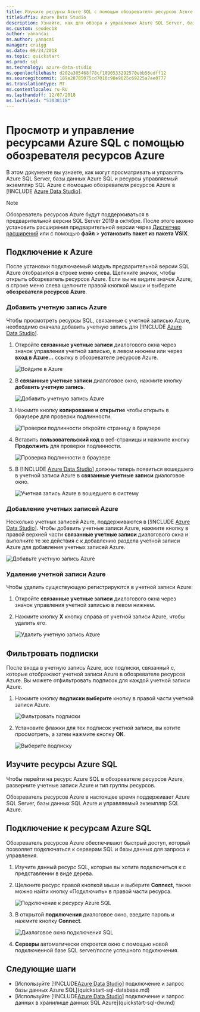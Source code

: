 ```yaml
---
title: Изучите ресурсы Azure SQL с помощью обозревателя ресурсов Azure
titleSuffix: Azure Data Studio
description: Узнайте, как для обзора и управления Azure SQL Server, базы данных SQL Azure и управляемый экземпляр SQL Azure через обозреватель ресурсов Azure.
ms.custom: seodec18
author: yanancai
ms.author: yanacai
manager: craigg
ms.date: 09/24/2018
ms.topic: quickstart
ms.prod: sql
ms.technology: azure-data-studio
ms.openlocfilehash: d202a305468f78cf1890533292570ebb56edff12
ms.sourcegitcommit: 189a28785075cd7018c98e9625c69225a7ae0777
ms.translationtype: MT
ms.contentlocale: ru-RU
ms.lasthandoff: 12/07/2018
ms.locfileid: "53030118"
---
```

# <a name="explore-and-manage-azure-sql-resources-with-azure-resource-explorer"></a>Просмотр и управление ресурсами Azure SQL с помощью обозревателя ресурсов Azure

В этом документе вы узнаете, как могут просматривать и управлять Azure SQL Server, базы данных Azure SQL и ресурсы управляемый экземпляр SQL Azure с помощью обозревателя ресурсов Azure в [!INCLUDE [Azure Data Studio](../includes/name-sos-short.md)].

>[!NOTE]
>Обозреватель ресурсов Azure будут поддерживаться в предварительной версии SQL Server 2019 в октябре. После этого можно установить расширения предварительной версии через [Диспетчер расширений](extensions.md) или с помощью **файл** > **установить пакет из пакета VSIX**.


## <a name="connect-to-azure"></a>Подключение к Azure

После установки подключаемый модуль предварительной версии SQL Azure отобразится в строке меню слева. Щелкните значок, чтобы открыть обозреватель ресурсов Azure. Если вы не видите значок Azure, в строке меню слева щелкните правой кнопкой мыши и выберите **обозревателя ресурсов Azure**.

### <a name="add-an-azure-account"></a>Добавить учетную запись Azure

Чтобы просмотреть ресурсы SQL, связанные с учетной записью Azure, необходимо сначала добавить учетную запись для [!INCLUDE [Azure Data Studio](../includes/name-sos-short.md)].

1. Откройте **связанные учетные записи** диалогового окна через значок управления учетной записью, в левом нижнем или через **вход в Azure...**  ссылку в обозревателе ресурсов Azure.

    ![Войдите в Azure](media/azure-resource-explorer/sign-in-to-azure.png)

2. В **связанные учетные записи** диалоговое окно, нажмите кнопку **добавить учетную запись**.

    ![Добавить учетную запись Azure](media/azure-resource-explorer/add-an-azure-account.png)

3. Нажмите кнопку **копирование и открытие** чтобы открыть в браузере для проверки подлинности.

    ![Проверки подлинности откройте страницу в браузере](media/azure-resource-explorer/open-authentication-in-browser.png)

4. Вставить **пользовательский код** в веб-страницы и нажмите кнопку **Продолжить** для проверки подлинности.

    ![Проверка подлинности в браузере](media/azure-resource-explorer/authenticate-in-browser.png)

5. В [!INCLUDE [Azure Data Studio](../includes/name-sos-short.md)] должны теперь появиться вошедшего в учетной записи Azure в **связанные учетные записи** диалоговое окно.

    ![Учетная запись Azure в вошедшего в систему](media/azure-resource-explorer/signed-in-azure-account.png)

### <a name="add-more-azure-accounts"></a>Добавление учетных записей Azure

Несколько учетных записей Azure, поддерживаются в [!INCLUDE [Azure Data Studio](../includes/name-sos-short.md)]. Чтобы добавить учетные записи Azure, нажмите кнопку в правой верхней части **связанные учетные записи** диалогового окна и выполните те же действия с к добавлению раздела учетной записи Azure для добавления учетных записей Azure.

![Добавьте учетную запись Azure](media/azure-resource-explorer/add-more-azure-account.png)

### <a name="remove-an-azure-account"></a>Удаление учетной записи Azure

Чтобы удалить существующую регистрируются в учетной записи Azure:

1. Откройте **связанные учетные записи** диалогового окна через значок управления учетной записью в левом нижнем.
2. Нажмите кнопку **X** кнопку справа от учетной записи Azure, чтобы удалить его.

    ![Удалить учетную запись Azure](media/azure-resource-explorer/remove-azure-account.png)

## <a name="filter-subscription"></a>Фильтровать подписки

После входа в учетную запись Azure, все подписки, связанный с, которые отображают учетной записи Azure в обозревателе ресурсов Azure. Вы можете отфильтровать подписок для каждой учетной записи Azure.

1. Нажмите кнопку **подписки выберите** кнопку в правой части учетной записи Azure.

   ![Фильтровать подписки](media/azure-resource-explorer/filter-subscription.png)

2. Установите флажки для тех подписок учетной записи, вы хотите просмотреть, а затем нажмите кнопку **ОК**.

   ![Выберите подписку](media/azure-resource-explorer/select-subscription.png)

## <a name="explore-azure-sql-resources"></a>Изучите ресурсы Azure SQL

Чтобы перейти на ресурс Azure SQL в обозревателе ресурсов Azure, разверните учетные записи Azure и тип группы ресурсов.

Обозреватель ресурсов Azure в настоящее время поддерживает Azure SQL Server, базы данных SQL Azure и управляемый экземпляр SQL Azure.

## <a name="connect-to-azure-sql-resources"></a>Подключение к ресурсам Azure SQL

Обозреватель ресурсов Azure обеспечивают быстрый доступ, который позволяет подключаться к серверам SQL и базы данных для запроса и управления. 

1. Изучите данный ресурс SQL, которые вы хотите подключиться к с представлении в виде дерева.
2. Щелкните ресурс правой кнопкой мыши и выберите **Connect**, также можно найти кнопку «Подключить» в правой части ресурса.

   ![Подключение к ресурсу Azure SQL](media/azure-resource-explorer/connect-to-azure-sql-resource.png)

3. В открытой **подключения** диалоговое окно, введите пароль и нажмите кнопку **Connect**.

   ![Диалоговое окно подключения SQL](media/azure-resource-explorer/sql-connection-dialog.png)
4. **Серверы** автоматически откроется окно с помощью новой подключенной базе SQL server/после успешного подключения.

## <a name="next-steps"></a>Следующие шаги

- [Используйте [!INCLUDE[Azure Data Studio](../includes/name-sos-short.md)] подключение и запрос базы данных Azure SQL](quickstart-sql-database.md)
- [Используйте [!INCLUDE[Azure Data Studio](../includes/name-sos-short.md)] подключение и запрос данных в хранилище данных SQL Azure](quickstart-sql-dw.md)